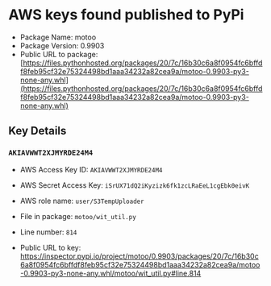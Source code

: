 # AWS keys found published to PyPi

* Package Name: motoo
* Package Version: 0.9903
* Public URL to package: [https://files.pythonhosted.org/packages/20/7c/16b30c6a8f0954fc6bffdf8feb95cf32e75324498bd1aaa34232a82cea9a/motoo-0.9903-py3-none-any.whl](https://files.pythonhosted.org/packages/20/7c/16b30c6a8f0954fc6bffdf8feb95cf32e75324498bd1aaa34232a82cea9a/motoo-0.9903-py3-none-any.whl)

## Key Details

### `AKIAVWWT2XJMYRDE24M4`

* AWS Access Key ID: `AKIAVWWT2XJMYRDE24M4`
* AWS Secret Access Key: `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` 
* AWS role name: `user/S3TempUploader`
* File in package: `motoo/wit_util.py`
* Line number: `814`

* Public URL to key: https://inspector.pypi.io/project/motoo/0.9903/packages/20/7c/16b30c6a8f0954fc6bffdf8feb95cf32e75324498bd1aaa34232a82cea9a/motoo-0.9903-py3-none-any.whl/motoo/wit_util.py#line.814


